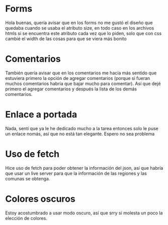 # Forms

Hola buenas, quería avisar que en los forms no me gustó el diseño que quedaba
cuando se usaba el atributo size, en todo caso en los archivos htmls si se
encuentra este atributo cada vez que lo piden, solo que con css cambié el width
de las cosas para que se viera más bonito

# Comentarios

También quería avisar que en los comentarios me hacía más sentido que estuviera
primero la opción de agregar comentarios (porque si fueran muchos comentarios
habría que bajar mucho para comentar). Así que dejé primero el agregar
comentarios y después la lista de los demás comentarios.

# Enlace a portada

Nada, sentí que ya le he dedicado mucho a la tarea entonces solo le puse un
enlace nomás, así que no está tan elegante. Espero no sea problema

# Uso de fetch

Hice uso de fetch para poder obtener la información del json, así que habría que
usar un live server para que la información de las regiones y las comunas se
obtenga.

# Colores oscuros

Estoy acostumbrado a usar modo oscuro, así que srry si molesta un poco la
elección de colores.

